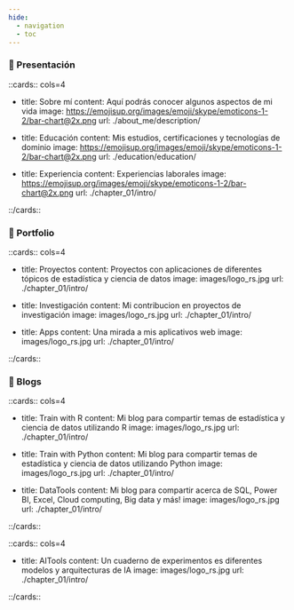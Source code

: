 ```yaml
---
hide:
  - navigation
  - toc
---
```



### 🚀️ Presentación

::cards:: cols=4

- title: Sobre mí
  content: Aquí podrás conocer algunos aspectos de mi vida
  image: https://emojisup.org/images/emoji/skype/emoticons-1-2/bar-chart@2x.png
  url: ./about_me/description/

- title: Educación
  content: Mis estudios, certificaciones y tecnologías de dominio
  image: https://emojisup.org/images/emoji/skype/emoticons-1-2/bar-chart@2x.png
  url: ./education/education/

- title: Experiencia
  content: Experiencias laborales
  image: https://emojisup.org/images/emoji/skype/emoticons-1-2/bar-chart@2x.png
  url: ./chapter_01/intro/

::/cards::

### 🚀️ Portfolio

::cards:: cols=4

- title: Proyectos
  content: Proyectos con aplicaciones de diferentes tópicos de estadística y ciencia de datos
  image: images/logo_rs.jpg
  url: ./chapter_01/intro/

- title: Investigación
  content: Mi contribucion en proyectos de investigación
  image: images/logo_rs.jpg
  url: ./chapter_01/intro/

- title: Apps
  content: Una mirada a mis aplicativos web 
  image: images/logo_rs.jpg
  url: ./chapter_01/intro/

::/cards::

###  🚀️ Blogs

::cards:: cols=4

- title: Train with R
  content: Mi blog para compartir temas de estadística y ciencia de datos utilizando R
  image: images/logo_rs.jpg
  url: ./chapter_01/intro/

- title: Train with Python
  content: Mi blog para compartir temas de estadística y ciencia de datos utilizando Python
  image: images/logo_rs.jpg
  url: ./chapter_01/intro/

- title: DataTools
  content:  Mi blog para compartir acerca de SQL, Power BI, Excel, Cloud computing, Big data y más!
  image: images/logo_rs.jpg
  url: ./chapter_01/intro/

::/cards::

::cards:: cols=4

- title: AITools
  content: Un cuaderno de experimentos es diferentes modelos y arquitecturas de IA
  image: images/logo_rs.jpg
  url: ./chapter_01/intro/

::/cards::


